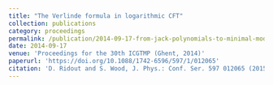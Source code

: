 ```yaml
---
title: "The Verlinde formula in logarithmic CFT"
collection: publications
category: proceedings
permalink: /publication/2014-09-17-from-jack-polynomials-to-minimal-model-spectra
date: 2014-09-17
venue: 'Proceedings for the 30th ICGTMP (Ghent, 2014)'
paperurl: 'https://doi.org/10.1088/1742-6596/597/1/012065'
citation: 'D. Ridout and S. Wood, J. Phys.: Conf. Ser. 597 012065 (2015)'
---
```


